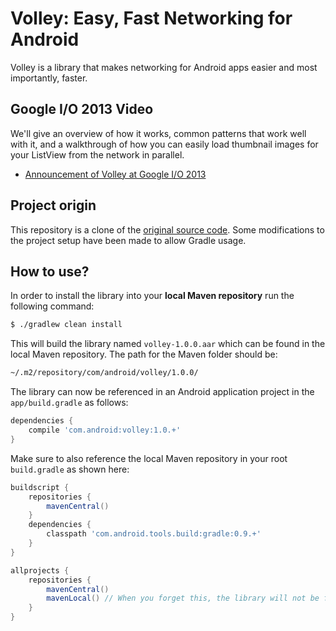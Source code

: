 # Volley: Easy, Fast Networking for Android

Volley is a library that makes networking for Android apps easier and most importantly, faster.


## Google I/O 2013 Video

We'll give an overview of how it works, common patterns that work well with it, and a walkthrough of how you can easily load thumbnail images for your ListView from the network in parallel.

* [Announcement of Volley at Google I/O 2013][google-io-2013-volley]


## Project origin

This repository is a clone of the [original source code][google-repository]. Some modifications to the project setup have been made to allow Gradle usage.

## How to use?

In order to install the library into your **local Maven repository** run the following command:

```bash
$ ./gradlew clean install
```

This will build the library named `volley-1.0.0.aar` which can be found in the local Maven repository. The path for the Maven folder should be:

```bash
~/.m2/repository/com/android/volley/1.0.0/
```

The library can now be referenced in an Android application project in the `app/build.gradle` as follows:

```groovy
dependencies {
    compile 'com.android:volley:1.0.+'
}
```

Make sure to also reference the local Maven repository in your root `build.gradle` as shown here:

```groovy
buildscript {
    repositories {
        mavenCentral()
    }
    dependencies {
        classpath 'com.android.tools.build:gradle:0.9.+'
    }
}

allprojects {
    repositories {
        mavenCentral()
        mavenLocal() // When you forget this, the library will not be found
    }
}
```


[google-io-2013-volley]: https://www.youtube.com/watch?v=yhv8l9F44qo
[google-repository]: https://android.googlesource.com/platform/frameworks/volley/
